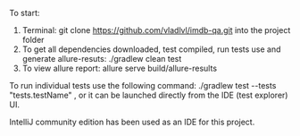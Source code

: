

To start:
1) Terminal: git clone https://github.com/vladlvl/imdb-qa.git
into the project folder
2) To get all dependencies downloaded, test compiled, run tests use and generate allure-resuts: ./gradlew clean test
3) To view allure report: allure serve build/allure-results

To run individual tests use the following command: ./gradlew test --tests "tests.testName"
, or it can be launched directly from the IDE (test explorer) UI.

IntelliJ community edition has been used as an IDE for this project.